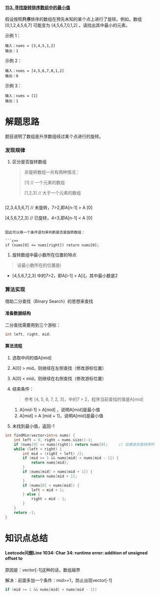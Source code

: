 #### [153. 寻找旋转排序数组中的最小值](https://leetcode-cn.com/problems/find-minimum-in-rotated-sorted-array/)

假设按照**升序**排序的数组在预先未知的某个点上进行了旋转。例如，数组 [0,1,2,4,5,6,7] 可能变为 [4,5,6,7,0,1,2] 。请找出其中最小的元素。

示例 1：

```
输入：nums = [3,4,5,1,2]
输出：1

```

示例 2：

```
输入：nums = [4,5,6,7,0,1,2]
输出：0
```


示例 3：

```
输入：nums = [1]
输出：1
```

# 解题思路

题目说明了数组是升序数组经过某个点进行的旋转。

### 发现规律

1. 区分是否旋转数组

   > 非旋转数组一共有两种情况：
   >
   > [1] // 一个元素的数组
   >
   > [1,2,3] // 大于一个元素的数组

   ```c++
[2,3,4,5,6,7]  // 未旋转，7>2,即A[n-1] > A [0]
   
   [4,5,6,7,2,3]  // 已旋转，4<3,即A[n-1] < A [0]
   ```

   因此可以用一个条件语句来判断是否是旋转数组：
   
   ```c++
   if (nums[0] <= nums[right]) return nums[0];     
   ```
   
1. 旋转数组中最小数所在位置的特点

> 设最小数所在的位置是i

-  [4,5,6,7,2,3] 中的7>2，即A[i-1] > A[i]，其中最小数是2

### 算法实现

借助二分查找（Binary Search）的思想来查找

#### 准备数据结构

二分查找需要用到三个游标：

```c++
int left, right, mid;
```

#### 算法流程

1. 选取中间的值A[mid]

2. A[0] > mid，则继续在左侧查找（修改游标位置）

3. A[0] < mid，则继续在右侧查找（修改游标位置）

4. 结束条件：

   > 参考 [4, 5, 6, 7, 2, 3]，中的7 > 2，程序当前查找的值是A[mid]

   1. A[mid-1] > A[mid] ，说明A[mid]是最小值
   2. A[mid] > A [mid + 1]，说明A[mid]是最小值

5. 未找到最小值，返回-1

```c++
int findMin(vector<int>& nums) {
    int left = 0, right = nums.size()-1;
    if (nums[0] <= nums[right]) return nums[0];     // 如果是非旋转序列
    while (left < right) {
        int mid = (right + left) /2;
        if (mid >= 1 && nums[mid] < nums[mid - 1]) {
            return nums[mid];
        }
        if (nums[mid] > nums[mid + 1]) {
            return nums[mid + 1];
        }
        if (nums[0] < nums[mid]) {
            left = mid + 1;
        } else {
            right = mid - 1;
        }
    }
    return -1;
}
```

# 知识点总结

#### Leetcode问题Line 1034: Char 34: runtime error: addition of unsigned offset to

原因是：vector[-1]这种的话，数组越界

解决：前面多加一个条件：mid>=1，防止出现vector[-1]

```c++
if (mid >= 1 && nums[mid] < nums[mid - 1])
```

